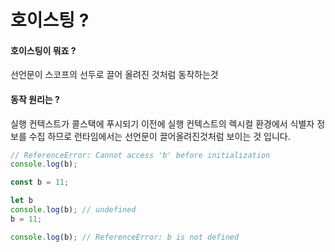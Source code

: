 # 호이스팅 ?

#### 호이스팅이 뭐죠 ?
선언문이 스코프의 선두로 끌어 올려진 것처럼 동작하는것

#### 동작 원리는 ? 
실행 컨텍스트가 콜스택에 푸시되기 이전에 실행 컨텍스트의 렉시컬 환경에서 식별자 정보를 수집 하므로 런타임에서는  선언문이 끌어올려진것처럼 보이는 것 입니다.

``` javascript
// ReferenceError: Cannot access 'b' before initialization
console.log(b); 

const b = 11;
```

``` javascript
let b 
console.log(b); // undefined 
b = 11;
```

``` javascript
console.log(b); // ReferenceError: b is not defined
```